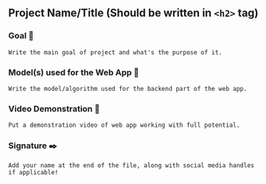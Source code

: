 ## Project Name/Title (Should be written in `<h2>` tag)

### Goal 🎯
`Write the main goal of project and what's the purpose of it.`

### Model(s) used for the Web App 🧮
`Write the model/algorithm used for the backend part of the web app.`

### Video Demonstration 🎥
`Put a demonstration video of web app working with full potential.`

### Signature ✒️
`Add your name at the end of the file, along with social media handles if applicable!`
